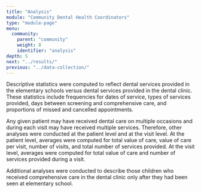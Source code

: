 ```yaml
---
title: "Analysis"
module: "Community Dental Health Coordinators"
type: "module-page"
menu:
  community:
    parent: "community"
    weight: 8
    identifier: "analysis"
depth: 5
next: "../results/"
previous: "../data-collection/"
---
```

<div class="pageblock"><p>Descriptive statistics were computed to reflect dental services provided in the elementary schools versus dental services provided in the dental clinic. These statistics include frequencies for dates of service, types of services provided, days between screening and comprehensive care, and proportions of missed
and cancelled appointments.</p>
<p>Any given patient may have received dental care on multiple occasions and during each visit may have received multiple services. Therefore, other analyses were conducted at the patient level and at the visit level. At the patient level, averages were computed for total value of care, value of care per visit, number of visits, and total number of services provided. At the visit level, averages were computed for total value of care and number of services provided during a visit. </p>
<p>Additional analyses were conducted to describe those children who received comprehensive care in the dental clinic only after they had been seen at elementary school.</p>
</div>